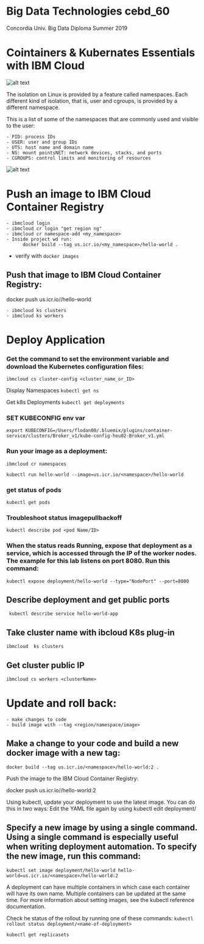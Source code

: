 # Big Data Technologies cebd_60
Concordia Univ. Big Data Diploma Summer 2019

# Cointainers & Kubernates Essentials with IBM Cloud

![alt text](K8sDeploy.png "Logo Title Text 1")


The isolation on Linux is provided by a feature called namespaces. Each different kind of isolation, that is, user and cgroups, is provided by a different namespace.

This is a list of some of the namespaces that are commonly used and visible to the user:

	- PID: process IDs
	- USER: user and group IDs
	- UTS: host name and domain name
	- NS: mount pointsNET: network devices, stacks, and ports
	- CGROUPS: control limits and monitoring of resources

  
![alt text](K8s_terms.png "Logo Title Text 1")

# Push an image to IBM Cloud Container Registry

	- ibmcloud login
	- ibmcloud cr login "get region ng"
	- ibmcloud cr namespace-add <my_namespace>
	- Inside project wd run:
		  docker build --tag us.icr.io/<my_namespace>/hello-world . 
  - verify with `docker images`
## Push that image to IBM Cloud Container Registry:

docker push us.icr.io/<namespace>/hello-world

	- ibmcloud ks clusters
	- ibmcloud ks workers

# Deploy Application
### Get the command to set the environment variable and download the Kubernetes configuration files: 
`ibmcloud cs cluster-config <cluster_name_or_ID>`

Display Namespaces
`kubectl get ns`

Get k8s Deployments
`kubectl get deployments`

### SET KUBECONFIG env var
`export KUBECONFIG=/Users/flodan00/.bluemix/plugins/container-service/clusters/Broker_v1/kube-config-hou02-Broker_v1.yml`
### Run your image as a deployment:
`ibmcloud cr namespaces`

`kubectl run hello-world --image=us.icr.io/<namespace>/hello-world`

### get status of pods
`kubectl get pods`
### Troubleshoot status imagepullbackoff
`kubectl describe pod <pod Name/ID>`

### When the status reads Running, expose that deployment as a service, which is accessed through the IP of the worker nodes. The example for this lab listens on port 8080. Run this command:
 
`kubectl expose deployment/hello-world --type="NodePort" --port=8080`

## Describe deployment and get public ports
` kubectl describe service hello-world-app`

## Take cluster name with ibcloud K8s plug-in
`ibmcloud  ks clusters`

## Get cluster public IP
`ibmcloud cs workers <clusterName>`

# Update and roll back:
	- make changes to code
	- build image with --tag <region/namespace/image>



## Make a change to your code and build a new docker image with a 	new tag:

`docker build --tag us.icr.io/<namespace>/hello-world:2 .`

Push the image to the IBM Cloud Container Registry:

docker push us.icr.io/<namespace>/hello-world:2

Using kubectl, update your deployment to use the latest image. You can do this in two ways:
Edit the YAML file again by using kubectl edit deployment/<name-of-deployment>
## Specify a new image by using a single command. Using a single command is especially useful when writing deployment automation. To specify the new image, run this command:

`kubectl set image deployment/hello-world hello-world=us.icr.io/<namespace>/hello-world:2`

A deployment can have multiple containers in which case each container will have its own name. Multiple containers can be updated at the same time. For more information about setting images, see the kubectl reference documentation.

Check he status of the rollout by running one of these commands:
`kubectl rollout status deployment/<name-of-deployment>`

`kubectl get replicasets`
